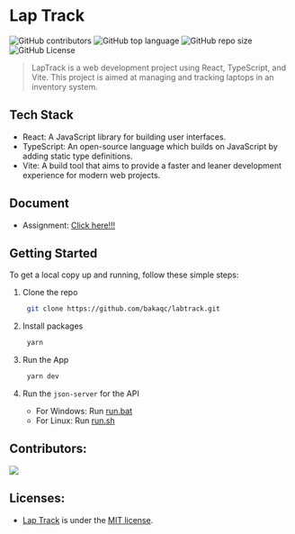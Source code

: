 # Lap Track

![GitHub contributors](https://img.shields.io/github/contributors/bakaqc/labtrack)
![GitHub top language](https://img.shields.io/github/languages/top/bakaqc/labtrack)
![GitHub repo size](https://img.shields.io/github/repo-size/bakaqc/labtrack)
![GitHub License](https://img.shields.io/github/license/bakaqc/labtrack)

> LapTrack is a web development project using React, TypeScript, and Vite. This project is aimed at managing and tracking laptops in an inventory system.

## Tech Stack

- React: A JavaScript library for building user interfaces.
- TypeScript: An open-source language which builds on JavaScript by adding static type definitions.
- Vite: A build tool that aims to provide a faster and leaner development experience for modern web projects.

## Document

- Assignment: [Click here!!!](Assignment.pdf)

## Getting Started

To get a local copy up and running, follow these simple steps:

1. Clone the repo

   ```bash
    git clone https://github.com/bakaqc/labtrack.git
   ```

2. Install packages

   ```bash
    yarn
   ```

3. Run the App

   ```bash
    yarn dev
   ```

4. Run the `json-server` for the API

   - For Windows: Run [run.bat](./run.bat)
   - For Linux: Run [run.sh](./run.sh)

## Contributors:

<a href="https://github.com/bakaqc/labtrack/graphs/contributors">
    <img src="https://contrib.rocks/image?repo=bakaqc/labtrack" />
</a>

## Licenses:

- [Lap Track](https://github.com/bakaqc/labtrack) is under the [MIT license](https://github.com/bakaqc/labtrack/blob/main/LICENSE).
